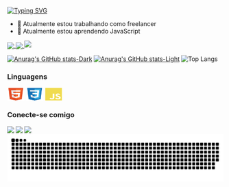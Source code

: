 <a href="https://git.io/typing-svg"><img src="https://readme-typing-svg.herokuapp.com?font=Fira+Code&duration=2000&pause=1000&width=435&lines=Ol%C3%A1!+%F0%9F%99%8B%F0%9F%8F%BD%E2%80%8D%E2%99%82%EF%B8%8F;Me+chamo+Jo%C3%A3o+Paulo+Nascimento" alt="Typing SVG" /></a>
- 🔭 Atualmente estou trabalhando como freelancer
- 🌱 Atualmente estou aprendendo JavaScript

<a href="https://github.com/anuraghazra/github-readme-stats">
  <img height=200 align="center" src="https://github-readme-stats.vercel.app/api?username=anuraghazra" />
</a>
<a href="https://github.com/anuraghazra/convoychat">
  <img height=200 align="center" src="https://github-readme-stats.vercel.app/api/top-langs?username=eu-Jompa&layout=compact&langs_count=8&card_width=320" />
</a>

<picture>
  <source
    srcset="https://github-readme-stats.vercel.app/api?username=anuraghazra&show_icons=true&theme=dark"
    media="(prefers-color-scheme: dark), card_width= 280px"
  />
  <source
    srcset="https://github-readme-stats.vercel.app/api?username=anuraghazra&show_icons=true"
    media="(prefers-color-scheme: light), (prefers-color-scheme: no-preference), card_width= 280px"
  />
  <img src="https://github-readme-stats.vercel.app/api?username=anuraghazra&show_icons=true" />
</picture>


  [![Anurag's GitHub stats-Dark](https://github-readme-stats.vercel.app/api?username=anuraghazra&show_icons=true&theme=tokyonight#gh-dark-mode-only&card_width=300px)](https://github.com/anuraghazra/github-readme-stats#gh-dark-mode-only)
[![Anurag's GitHub stats-Light](https://github-readme-stats.vercel.app/api?username=anuraghazra&show_icons=true&theme=default#gh-light-mode-only)](https://github.com/anuraghazra/github-readme-stats#gh-light-mode-only)
![Top Langs](https://github-readme-stats.vercel.app/api/top-langs/?username=anuraghazra&layout=compact&theme=tokyonight)


<h3>Linguagens</h3>
<div style="display: inline_block">

  <img align="center" alt="Jompa-HTML" height="30" width="40" src="https://raw.githubusercontent.com/devicons/devicon/master/icons/html5/html5-original.svg">
  <img align="center" alt="Jompa-CSS" height="30" width="40" src="https://raw.githubusercontent.com/devicons/devicon/master/icons/css3/css3-original.svg">
  <img align="center" alt="Jompa-Js" height="30" width="40" src="https://raw.githubusercontent.com/devicons/devicon/master/icons/javascript/javascript-plain.svg">
</div>
<h3>Conecte-se comigo</h3>
<div> 
  <a href="https://www.instagram.com/eu_jompa/" target="_blank"><img src="https://img.shields.io/badge/-Instagram-%23E4405F?style=for-the-badge&logo=instagram&logoColor=white" target="_blank"></a>
  <a href = "mailto:jpnascimentoa@gmail.com"><img src="https://img.shields.io/badge/-Gmail-%23333?style=for-the-badge&logo=gmail&logoColor=white" target="_blank"></a>
  <a href="https://www.linkedin.com/in/jpnascimentoa/" target="_blank"><img src="https://img.shields.io/badge/-LinkedIn-%230077B5?style=for-the-badge&logo=linkedin&logoColor=white" target="_blank"></a> 
  
</div>
<picture align="center">
  <source media="(prefers-color-scheme: dark)" srcset="https://raw.githubusercontent.com/eu-Jompa/eu-Jompa/output/github-contribution-grid-snake-dark.svg">
  <source media="(prefers-color-scheme: light)" srcset="https://raw.githubusercontent.com/eu-Jompa/eu-Jompa/output/github-contribution-grid-snake-dark.svg">
  <img align="center" alt="github contribution grid snake animation" src="https://raw.githubusercontent.com/eu-Jompa/eu-Jompa/output/github-contribution-grid-snake.svg">
</picture>





<!--
**eu-Jompa/eu-Jompa** is a ✨ _special_ ✨ repository because its `README.md` (this file) appears on your GitHub profile.

Here are some ideas to get you started:

- 🔭 I’m currently working on [Atualmente estou trabalhando]  ...
- 🌱 I’m currently learning [🌱 Atualmente estou aprendendo]  ...
- 👯 I’m looking to collaborate on ...
- 🤔 I’m looking for help with ...
- 💬 Ask me about ...
- 📫 How to reach me: ...
- 😄 Pronouns: ...
- ⚡ Fun fact: ...
-->
